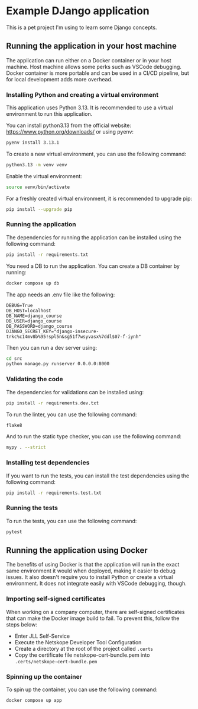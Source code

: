# Example DJango application

This is a pet project I'm using to learn some Django concepts.

## Running the application in your host machine

The application can run either on a Docker container or in your host machine. Host machine allows some perks such as VSCode debugging. Docker container is more portable and can be used in a CI/CD pipeline, but for local development adds more overhead.

### Installing Python and creating a virtual environment

This application uses Python 3.13. It is recommended to use a virtual environment to run this application.

You can install python3.13 from the official website: https://www.python.org/downloads/ or using pyenv:

```bash
pyenv install 3.13.1
```

To create a new virtual environment, you can use the following command:

```bash
python3.13 -m venv venv
```

Enable the virtual environment:

```bash
source venv/bin/activate
```

For a freshly created virtual environment, it is recommended to upgrade pip:

```bash
pip install --upgrade pip
```

### Running the application

The dependencies for running the application can be installed using the following command:

```bash
pip install -r requirements.txt
```

You need a DB to run the application. You can create a DB container by running:

```bash
docker compose up db
```

The app needs an .env file like the following:

```env
DEBUG=True
DB_HOST=localhost
DB_NAME=django_course
DB_USER=django_course
DB_PASSWORD=django_course
DJANGO_SECRET_KEY="django-insecure-trkc%c14mv8b%95!spl5n&sg51f7wsyvasx%7ddl$07-f-iynh"
```

Then you can run a dev server using:

```bash
cd src
python manage.py runserver 0.0.0.0:8000
```

### Validating the code

The dependencies for validations can be installed using:

```bash
pip install -r requirements.dev.txt
```

To run the linter, you can use the following command:

```bash
flake8
```

And to run the static type checker, you can use the following command:

```bash
mypy . --strict
```

### Installing test dependencies

If you want to run the tests, you can install the test dependencies using the following command:

```bash
pip install -r requirements.test.txt
```

### Running the tests

To run the tests, you can use the following command:

```bash
pytest
```

## Running the application using Docker

The benefits of using Docker is that the application will run in the exact same environment it would when deployed, making it easier to debug issues. It also doesn't require you to install Python or create a virtual environment. It does not integrate easily with VSCode debugging, though.

### Importing self-signed certificates

When working on a company computer, there are self-signed certificates that can make the Docker image build to fail. To prevent this, follow the steps below:

- Enter JLL Self-Service
- Execute the Netskope Developer Tool Configuration
- Create a directory at the root of the project called `.certs`
- Copy the certificate file netskope-cert-bundle.pem into `.certs/netskope-cert-bundle.pem`

### Spinning up the container

To spin up the container, you can use the following command:

```bash
docker compose up app
```
